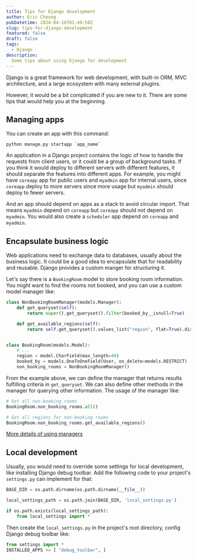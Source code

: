 ```yaml
---
title: Tips for Django development
author: Eric Cheung
pubDatetime: 2024-04-16T01:49:50Z
slug: tips-for-django-development
featured: false
draft: false
tags:
  - Django
description:
  Some tips about using Django for development
---
```


Django is a great framework for web development, with built-in ORM, MVC architecture, and a large ecosystem with many external plugins.

However, it would be a bit complicated if you are new to it. There are some tips that would help you at the beginning.

## Managing apps
You can create an app with this command:
```shell
python manage.py startapp `app_name`
```

An application in a Django project contains the logic of how to handle the requests from client users, or it could be a group of background tasks. If you think it would deploy to different servers with different features, it should separate the features into different apps. For example, you might have `coreapp` app for public users and `myadmin` app for internal users, since `coreapp` deploy to more servers since more usage but `myadmin` should deploy to fewer servers.

And an app should depend on apps as a stack to avoid circular import. That means `myadmin` depend on `coreapp` but `coreapp` should not depend on `myadmin`. You would also create a `scheduler` app depend on `coreapp` and `myadmin`.

## Encapsulate business logic
Web applications need to exchange data to databases, usually about the business logic. It could be a good idea to encapsulate that for readability and reusable. Django provides a custom manger for structuring it.

Let's say there is a `BookingRoom` model to store booking room information. You might want to find the rooms not booked, and you can use a custom model manager like:
```python
class NonBookingRoomManager(models.Manager):
    def get_queryset(self):
        return super().get_queryset().filter(booked_by__isnull=True)

    def get_available_regions(self):
        return self.get_queryset().values_list("region", flat=True).distinct()


class BookingRoom(models.Model):
    # ...
    region = model.CharField(max_length=40)
    booked_by = models.OneToOneField(User, on_delete=models.RESTRICT)
    non_booking_rooms = NonBookingRoomManager()
```

From the example above, we can define the manager that returns results fulfilling criteria in `get_queryset`. We can also define other methods in the manager for querying other information. The usage of the manager like:
```python
# Get all non-booking rooms
BookingRoom.non_booking_rooms.all()

# Get all regions for non-booking rooms
BookingRoom.non_booking_rooms.get_available_regions()
```

[More details of using managers](https://docs.djangoproject.com/en/5.0/topics/db/managers/)

## Local development
Usually, you would need to override some settings for local development, like installing Django debug toolbar. Add the following code to your project's `settings.py` can implement for that:
```python
BASE_DIR = os.path.dirname(os.path.dirname(__file__))

local_settings_path = os.path.join(BASE_DIR, 'local_settings.py')

if os.path.exists(local_settings_path):
    from local_settings import *
```

Then create the `local_settings.py` in the project's root directory, config Django debug toolbar like:

```python
from settings import * 
INSTALLED_APPS += [ "debug_toolbar", ]
```